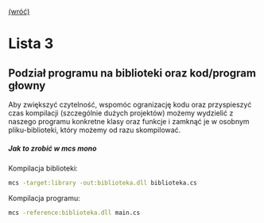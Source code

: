 [(wróć)](../)
# Lista 3
## Podział programu na biblioteki oraz kod/program głowny
Aby zwiększyć czytelność, wspomóc ogranizację kodu oraz przyspieszyć czas kompilacji (szczególnie dużych projektów) możemy wydzielić z naszego programu konkretne klasy oraz funkcje i zamknąć je w osobnym pliku-biblioteki, który możemy od razu skompilować.
##### Jak to zrobić w _mcs mono_
Kompilacja biblioteki:
```sh
mcs -target:library -out:biblioteka.dll biblioteka.cs
```

Kompilacja programu:
```sh
mcs -reference:biblioteka.dll main.cs
```

